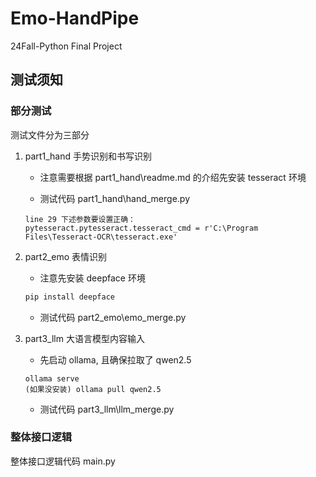 # Emo-HandPipe
24Fall-Python Final Project

## 测试须知

### 部分测试

测试文件分为三部分

1. part1_hand 手势识别和书写识别

    - 注意需要根据 part1_hand\readme.md 的介绍先安装 tesseract 环境

    - 测试代码 part1_hand\hand_merge.py 

    ```
    line 29 下述参数要设置正确：
    pytesseract.pytesseract.tesseract_cmd = r'C:\Program Files\Tesseract-OCR\tesseract.exe'
    ```

2. part2_emo 表情识别

    - 注意先安装 deepface 环境

    ```python
    pip install deepface
    ```

    - 测试代码 part2_emo\emo_merge.py

3. part3_llm 大语言模型内容输入

    - 先启动 ollama, 且确保拉取了 qwen2.5

    ```
    ollama serve
    (如果没安装) ollama pull qwen2.5
    ```

    - 测试代码 part3_llm\llm_merge.py   

### 整体接口逻辑

整体接口逻辑代码 main.py
